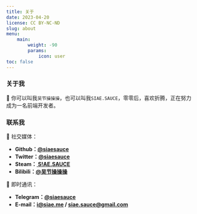```yaml
---
title: 关于
date: 2023-04-20
license: CC BY-NC-ND
slug: about
menu:
    main:
        weight: -90
        params:
            icon: user
toc: false
---
```


### 关于我

🎈 你可以叫我<code>吴节操操操</code>，也可以叫我<code>SIAE.SAUCE</code>，零零后，喜欢折腾，正在努力成为一名前端开发者。<br>

### 联系我

📸 社交媒体：

-   **Github：[@siaesauce](https://github.com/siaesauce)**
-   **Twitter：[@siaesauce](https://twitter.com/siaesauce)**
-   **Steam：[ S!AE.SAUCE](https://steamcommunity.com/id/siaesauce)**
-   **Bilibili：[@吴节操操操](https://space.bilibili.com/11738804)**

📱 即时通讯：

-   **Telegram：[@siaesauce](https://t.me/siaesauce)**
-   **E-mail：[i@siae.me](mailto:i@siae.me) / [siae.sauce@gmail.com](mailto:siae.sauce@gmail.com)**
